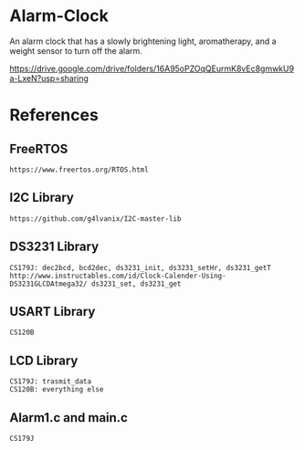 # Alarm-Clock
An alarm clock that has a slowly brightening light, aromatherapy, and a weight sensor to turn off the alarm.

https://drive.google.com/drive/folders/16A95oPZOqQEurmK8vEc8gmwkU9a-LxeN?usp=sharing

# References

## FreeRTOS
    https://www.freertos.org/RTOS.html

## I2C Library
    https://github.com/g4lvanix/I2C-master-lib

## DS3231 Library 

    CS179J: dec2bcd, bcd2dec, ds3231_init, ds3231_setHr, ds3231_getT 
    http://www.instructables.com/id/Clock-Calender-Using-DS3231GLCDAtmega32/ ds3231_set, ds3231_get 

## USART Library
    CS120B

## LCD Library 

    CS179J: trasmit_data 
    CS120B: everything else 

## Alarm1.c and main.c 
    CS179J

